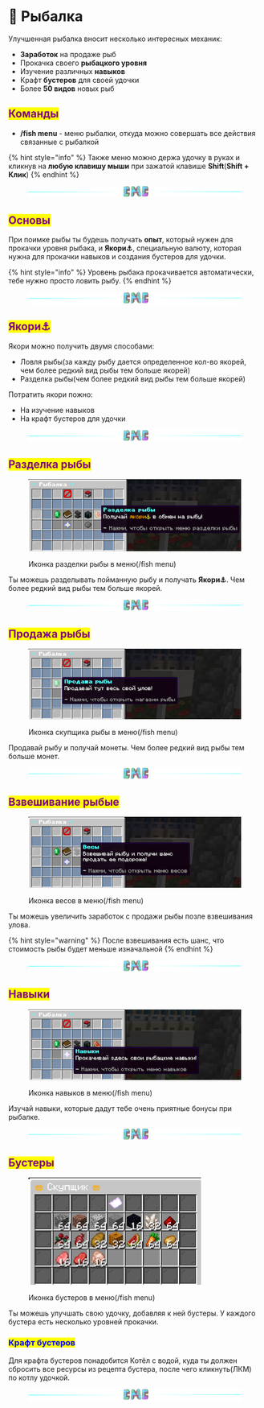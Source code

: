 # 🦈 Рыбалка

Улучшенная рыбалка вносит несколько интересных механик:

* **Заработок** на продаже рыб
* Прокачка своего **рыбацкого уровня**
* Изучение различных **навыков**
* Крафт **бустеров** для своей удочки
* Более **50 видов** новых рыб

## <mark style="color:purple;">Команды</mark>

* **/fish menu** - меню рыбалки, откуда можно совершать все действия связанные с рыбалкой

{% hint style="info" %}
Также меню можно держа удочку в руках и кликнув на **любую клавишу мыши** при зажатой клавише **Shift**(**Shift + Клик**)
{% endhint %}

<figure><img src="../.gitbook/assets/gitlab_hr7.svg" alt=""><figcaption></figcaption></figure>

## <mark style="color:purple;">Основы</mark>

При поимке рыбы ты будешь получать **опыт**, который нужен для прокачки уровня рыбака, и **Якори⚓**, специальную валюту, которая нужна для прокачки навыков и создания бустеров для удочки.

{% hint style="info" %}
Уровень рыбака прокачивается автоматически, тебе нужно просто ловить рыбу.
{% endhint %}

<figure><img src="../.gitbook/assets/gitlab_hr7.svg" alt=""><figcaption></figcaption></figure>

## <mark style="color:purple;">**Якори⚓**</mark>

Якори можно получить двумя способами:

* Ловля рыбы(за кажду рыбу дается определенное кол-во якорей, чем более редкий вид рыбы тем больше якорей)
* Разделка рыбы(чем более редкий вид рыбы тем больше якорей)

Потратить якори пожно:

* На изучение навыков
* На крафт бустеров для удочки

<figure><img src="../.gitbook/assets/gitlab_hr7.svg" alt=""><figcaption></figcaption></figure>

## <mark style="color:purple;">Разделка рыбы</mark>

<figure><img src="../.gitbook/assets/image.png" alt=""><figcaption><p>Иконка разделки рыбы в меню(/fish menu)</p></figcaption></figure>

Ты можешь разделывать пойманную рыбу и получать **Якори⚓**. Чем более редкий вид рыбы тем больше якорей.

<figure><img src="../.gitbook/assets/gitlab_hr7.svg" alt=""><figcaption></figcaption></figure>

## <mark style="color:purple;">Продажа рыбы</mark>

<figure><img src="../.gitbook/assets/image (13).png" alt=""><figcaption><p>Иконка скупщика рыбы в меню(/fish menu)</p></figcaption></figure>

Продавай рыбу и получай монеты. Чем более редкий вид рыбы тем больше монет.

<figure><img src="../.gitbook/assets/gitlab_hr7.svg" alt=""><figcaption></figcaption></figure>

## <mark style="color:purple;">Взвешивание рыбые</mark>

<figure><img src="../.gitbook/assets/image (4).png" alt=""><figcaption><p>Иконка весов в меню(/fish menu)</p></figcaption></figure>

Ты можешь увеличить заработок с продажи рыбы позле взвешивания улова.

{% hint style="warning" %}
После взвешивания есть шанс, что стоимость рыбы будет меньше изначальной
{% endhint %}

<figure><img src="../.gitbook/assets/gitlab_hr7.svg" alt=""><figcaption></figcaption></figure>

## <mark style="color:purple;">Навыки</mark>

<figure><img src="../.gitbook/assets/image (11).png" alt=""><figcaption><p>Иконка навыков в меню(/fish menu)</p></figcaption></figure>

Изучай навыки, которые дадут тебе очень приятные бонусы при рыбалке.

<figure><img src="../.gitbook/assets/gitlab_hr7.svg" alt=""><figcaption></figcaption></figure>

## <mark style="color:purple;">Бустеры</mark>

<figure><img src="../.gitbook/assets/image (2).png" alt=""><figcaption><p>Иконка бустеров в меню(/fish menu)</p></figcaption></figure>

Ты можешь улучшать свою удочку, добавляя к ней бустеры. У каждого бустера есть несколько уровней прокачки.

### <mark style="color:blue;">Крафт бустеров</mark>

Для крафта бустеров понадобится Котёл с водой, куда ты должен сбросить все ресурсы из рецепта бустера, после чего кликнуть(ЛКМ) по котлу удочкой.

<figure><img src="../.gitbook/assets/gitlab_hr7.svg" alt=""><figcaption></figcaption></figure>
